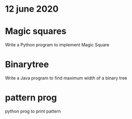 # 12 june 2020
 
# Magic squares
   Write a Python program to implement Magic Square
   
# Binarytree
   Write a Java program to find maximum width of a binary tree
   
# pattern prog
   python prog to print pattern
